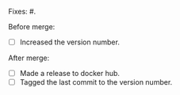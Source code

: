 Fixes: #.

Before merge:
- [ ] Increased the version number.

After merge:
- [ ] Made a release to docker hub.
- [ ] Tagged the last commit to the version number.
